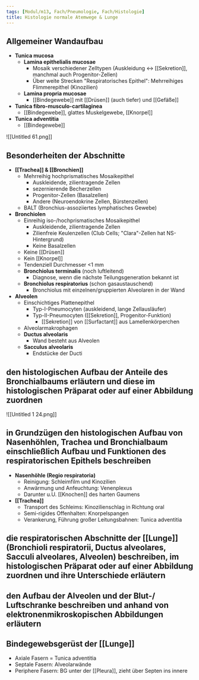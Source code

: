```yaml
---
tags: [Modul/m13, Fach/Pneumologie, Fach/Histologie]
title: Histologie normale Atemwege & Lunge
---
```

## Allgemeiner Wandaufbau

- **Tunica mucosa**
    - **Lamina epithelialis mucosae**
        - Mosaik verschiedener Zelltypen (Auskleidung ↔ [[Sekretion]], manchmal auch Progenitor-Zellen)
        - Über weite Strecken "Respiratorisches Epithel": Mehrreihiges Flimmerepithel (Kinozilien)
    - **Lamina propria mucosae**
        - [[Bindegewebe]] mit [[Drüsen]] (auch tiefer) und [[Gefäße]]
- **Tunica fibro-musculo-cartilaginea**
    - [[Bindegewebe]], glattes Muskelgewebe, [[Knorpel]]
- **Tunica adventitia**
    - [[Bindegewebe]]

![[Untitled 61.png]]

## Besonderheiten der Abschnitte

- **[[Trachea]] & [[Bronchien]]**
    - Mehrreihig hochprismatisches Mosaikepithel
        - Auskleidende, zilientragende Zellen
        - sezernierende Becherzellen
        - Progenitor-Zellen (Basalzellen)
        - Andere (Neuroendokrine Zellen, Bürstenzellen)
    - BALT (Bronchius-assoziiertes lymphatisches Gewebe)
- **Bronchiolen**
    - Einreihig iso-/hochprismatisches Mosaikepithel
        - Auskleidende, zilientragende Zellen
        - Zilienfreie Keulenzellen (Club Cells; "Clara"-Zellen hat NS-Hintergrund)
        - Keine Basalzellen
    - Keine [[Drüsen]]
    - Kein [[Knorpel]]
    - Tendenziell Durchmesser <1 mm
    - **Bronchiolus terminalis** (noch luftleitend)
        - Diagnose, wenn die nächste Teilungsgeneration bekannt ist
    - **Bronchiolus respiratorius** (schon gasaustauschend)
        - Bronchiolus mit einzelnen/gruppierten Alveolaren in der Wand
- **Alveolen**
    - Einschichtiges Plattenepithel
        - Typ-I-Pneumocyten (auskleidend, lange Zellausläufer)
        - Typ-II-Pneumocyten ([[Sekretion]], Progenitor-Funktion)
            - [[Sekretion]] von [[Surfactant]] aus Lamellenkörperchen
    - Alveolarmakrophagen
    - **Ductus alveolaris**
        - Wand besteht aus Alveolen
    - **Sacculus alveolaris**
        - Endstücke der Ducti

## den histologischen Aufbau der Anteile des Bronchialbaums erläutern und diese im histologischen Präparat oder auf einer Abbildung zuordnen

![[Untitled 1 24.png]]

## in Grundzügen den histologischen Aufbau von Nasenhöhlen, Trachea und Bronchialbaum einschließlich Aufbau und Funktionen des respiratorischen Epithels beschreiben

- **Nasenhöhle (Regio respiratoria)**
    - Reinigung: Schleimfilm und Kinozilien
    - Anwärmung und Anfeuchtung: Venenplexus
    - Darunter u.U. [[Knochen]] des harten Gaumens
- **[[Trachea]]**
    - Transport des Schleims: Kinozilienschlag in Richtung oral
    - Semi-rigides Offenhalten: Knorpelspangen
    - Verankerung, Führung großer Leitungsbahnen: Tunica adventitia

## die respiratorischen Abschnitte der [[Lunge]] (Bronchioli respiratorii, Ductus alveolares, Sacculi alveolares, Alveolen) beschreiben, im histologischen Präparat oder auf einer Abbildung zuordnen und ihre Unterschiede erläutern

## den Aufbau der Alveolen und der Blut-/ Luftschranke beschreiben und anhand von elektronenmikroskopischen Abbildungen erläutern

## Bindegewebsgerüst der [[Lunge]]

- Axiale Fasern = Tunica adventitia
- Septale Fasern: Alveolarwände
- Periphere Fasern: BG unter der [[Pleura]], zieht über Septen ins innere
